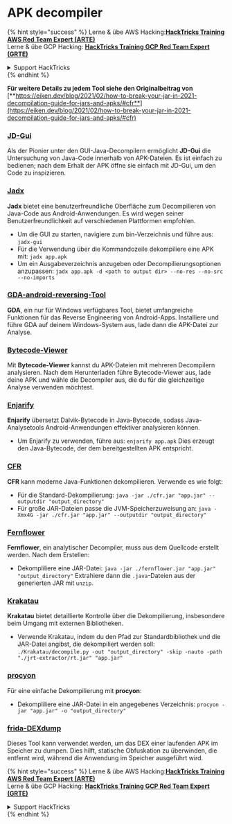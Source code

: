 # APK decompiler

{% hint style="success" %}
Lerne & übe AWS Hacking:<img src="../../.gitbook/assets/arte.png" alt="" data-size="line">[**HackTricks Training AWS Red Team Expert (ARTE)**](https://training.hacktricks.xyz/courses/arte)<img src="../../.gitbook/assets/arte.png" alt="" data-size="line">\
Lerne & übe GCP Hacking: <img src="../../.gitbook/assets/grte.png" alt="" data-size="line">[**HackTricks Training GCP Red Team Expert (GRTE)**<img src="../../.gitbook/assets/grte.png" alt="" data-size="line">](https://training.hacktricks.xyz/courses/grte)

<details>

<summary>Support HackTricks</summary>

* Überprüfe die [**Abonnementpläne**](https://github.com/sponsors/carlospolop)!
* **Tritt der** 💬 [**Discord-Gruppe**](https://discord.gg/hRep4RUj7f) oder der [**Telegram-Gruppe**](https://t.me/peass) bei oder **folge** uns auf **Twitter** 🐦 [**@hacktricks\_live**](https://twitter.com/hacktricks\_live)**.**
* **Teile Hacking-Tricks, indem du PRs zu den** [**HackTricks**](https://github.com/carlospolop/hacktricks) und [**HackTricks Cloud**](https://github.com/carlospolop/hacktricks-cloud) GitHub-Repos einreichst.

</details>
{% endhint %}

**Für weitere Details zu jedem Tool siehe den Originalbeitrag von** [**https://eiken.dev/blog/2021/02/how-to-break-your-jar-in-2021-decompilation-guide-for-jars-and-apks/#cfr**](https://eiken.dev/blog/2021/02/how-to-break-your-jar-in-2021-decompilation-guide-for-jars-and-apks/#cfr)

### [JD-Gui](https://github.com/java-decompiler/jd-gui)

Als der Pionier unter den GUI-Java-Decompilern ermöglicht **JD-Gui** die Untersuchung von Java-Code innerhalb von APK-Dateien. Es ist einfach zu bedienen; nach dem Erhalt der APK öffne sie einfach mit JD-Gui, um den Code zu inspizieren.

### [Jadx](https://github.com/skylot/jadx)

**Jadx** bietet eine benutzerfreundliche Oberfläche zum Decompilieren von Java-Code aus Android-Anwendungen. Es wird wegen seiner Benutzerfreundlichkeit auf verschiedenen Plattformen empfohlen.

* Um die GUI zu starten, navigiere zum bin-Verzeichnis und führe aus: `jadx-gui`
* Für die Verwendung über die Kommandozeile dekompiliere eine APK mit: `jadx app.apk`
* Um ein Ausgabeverzeichnis anzugeben oder Decompilierungsoptionen anzupassen: `jadx app.apk -d <path to output dir> --no-res --no-src --no-imports`

### [GDA-android-reversing-Tool](https://github.com/charles2gan/GDA-android-reversing-Tool)

**GDA**, ein nur für Windows verfügbares Tool, bietet umfangreiche Funktionen für das Reverse Engineering von Android-Apps. Installiere und führe GDA auf deinem Windows-System aus, lade dann die APK-Datei zur Analyse.

### [Bytecode-Viewer](https://github.com/Konloch/bytecode-viewer/releases)

Mit **Bytecode-Viewer** kannst du APK-Dateien mit mehreren Decompilern analysieren. Nach dem Herunterladen führe Bytecode-Viewer aus, lade deine APK und wähle die Decompiler aus, die du für die gleichzeitige Analyse verwenden möchtest.

### [Enjarify](https://github.com/Storyyeller/enjarify)

**Enjarify** übersetzt Dalvik-Bytecode in Java-Bytecode, sodass Java-Analysetools Android-Anwendungen effektiver analysieren können.

* Um Enjarify zu verwenden, führe aus: `enjarify app.apk` Dies erzeugt den Java-Bytecode, der dem bereitgestellten APK entspricht.

### [CFR](https://github.com/leibnitz27/cfr)

**CFR** kann moderne Java-Funktionen dekompilieren. Verwende es wie folgt:

* Für die Standard-Dekompilierung: `java -jar ./cfr.jar "app.jar" --outputdir "output_directory"`
* Für große JAR-Dateien passe die JVM-Speicherzuweisung an: `java -Xmx4G -jar ./cfr.jar "app.jar" --outputdir "output_directory"`

### [Fernflower](https://github.com/JetBrains/intellij-community/tree/master/plugins/java-decompiler/engine)

**Fernflower**, ein analytischer Decompiler, muss aus dem Quellcode erstellt werden. Nach dem Erstellen:

* Dekompliliere eine JAR-Datei: `java -jar ./fernflower.jar "app.jar" "output_directory"` Extrahiere dann die `.java`-Dateien aus der generierten JAR mit `unzip`.

### [Krakatau](https://github.com/Storyyeller/Krakatau)

**Krakatau** bietet detaillierte Kontrolle über die Dekompilierung, insbesondere beim Umgang mit externen Bibliotheken.

* Verwende Krakatau, indem du den Pfad zur Standardbibliothek und die JAR-Datei angibst, die dekompiliert werden soll: `./Krakatau/decompile.py -out "output_directory" -skip -nauto -path "./jrt-extractor/rt.jar" "app.jar"`

### [procyon](https://github.com/mstrobel/procyon)

Für eine einfache Dekompilierung mit **procyon**:

* Dekompliliere eine JAR-Datei in ein angegebenes Verzeichnis: `procyon -jar "app.jar" -o "output_directory"`

### [frida-DEXdump](https://github.com/hluwa/frida-dexdump)

Dieses Tool kann verwendet werden, um das DEX einer laufenden APK im Speicher zu dumpen. Dies hilft, statische Obfuskation zu überwinden, die entfernt wird, während die Anwendung im Speicher ausgeführt wird.

{% hint style="success" %}
Lerne & übe AWS Hacking:<img src="../../.gitbook/assets/arte.png" alt="" data-size="line">[**HackTricks Training AWS Red Team Expert (ARTE)**](https://training.hacktricks.xyz/courses/arte)<img src="../../.gitbook/assets/arte.png" alt="" data-size="line">\
Lerne & übe GCP Hacking: <img src="../../.gitbook/assets/grte.png" alt="" data-size="line">[**HackTricks Training GCP Red Team Expert (GRTE)**<img src="../../.gitbook/assets/grte.png" alt="" data-size="line">](https://training.hacktricks.xyz/courses/grte)

<details>

<summary>Support HackTricks</summary>

* Überprüfe die [**Abonnementpläne**](https://github.com/sponsors/carlospolop)!
* **Tritt der** 💬 [**Discord-Gruppe**](https://discord.gg/hRep4RUj7f) oder der [**Telegram-Gruppe**](https://t.me/peass) bei oder **folge** uns auf **Twitter** 🐦 [**@hacktricks\_live**](https://twitter.com/hacktricks\_live)**.**
* **Teile Hacking-Tricks, indem du PRs zu den** [**HackTricks**](https://github.com/carlospolop/hacktricks) und [**HackTricks Cloud**](https://github.com/carlospolop/hacktricks-cloud) GitHub-Repos einreichst.

</details>
{% endhint %}
